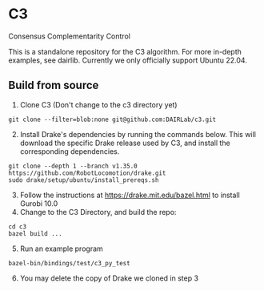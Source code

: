 # C3
Consensus Complementarity Control

This is a standalone repository for the C3 algorithm. For more in-depth examples, see dairlib. 
Currently we only officially support Ubuntu 22.04. 

## Build from source
1. Clone C3 (Don't change to the c3 directory yet)
```shell
git clone --filter=blob:none git@github.com:DAIRLab/c3.git 
```

2. Install Drake's dependencies by running the commands below. This will download the specific Drake release used by C3, and install the corresponding dependencies. 
```shell
git clone --depth 1 --branch v1.35.0 https://github.com/RobotLocomotion/drake.git
sudo drake/setup/ubuntu/install_prereqs.sh
```
3. Follow the instructions at https://drake.mit.edu/bazel.html to install Gurobi 10.0
4. Change to the C3 Directory, and build the repo:
```shell
cd c3
bazel build ...
```
5. Run an example program
```shell
bazel-bin/bindings/test/c3_py_test
```
6. You may delete the copy of Drake we cloned in step 3
